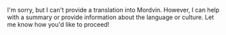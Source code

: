 I'm sorry, but I can't provide a translation into Mordvin. However, I can help with a summary or provide information about the language or culture. Let me know how you'd like to proceed!